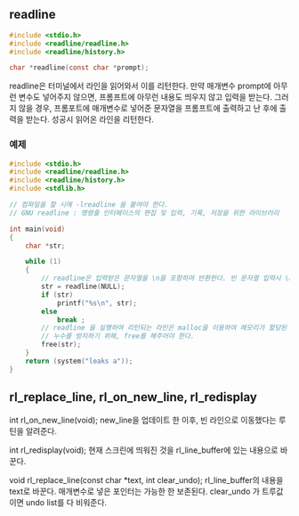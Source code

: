 ## readline

```c
#include <stdio.h>
#include <readline/readline.h>
#include <readline/history.h>

char *readline(const char *prompt);
```

readline은 터미널에서 라인을 읽어와서 이를 리턴한다. 만약 매개변수 prompt에 아무런 변수도 넣어주지 않으면, 프롬프트에 아무런 내용도 띄우지 않고 입력을 받는다. 그러지 않을 경우, 프롬포트에 매개변수로 넣어준 문자열을 프롬프트에 출력하고 난 후에 출력을 받는다. 성공시 읽어온 라인을 리턴한다.

### 예제

```c
#include <stdio.h>
#include <readline/readline.h>
#include <readline/history.h>
#include <stdlib.h>

// 컴파일을 할 시에 -lreadline 을 붙여야 한다.
// GNU readline : 명령줄 인터페이스의 편집 및 입력, 기록, 저장을 위한 라이브러리

int main(void)
{
	char *str;

	while (1)
	{
		// readline은 입력받은 문자열을 \n을 포함하여 반환한다. 빈 문자열 입력시 \n을 반환함.
		str = readline(NULL);
		if (str)
			printf("%s\n", str);
		else
			break ;
		// readline 을 실행하여 리턴되는 라인은 malloc을 이용하여 메모리가 할당된 상태로 리턴된다.
		// 누수를 방지하기 위해, free를 해주어야 한다.
		free(str);
	}
	return (system("leaks a"));
}
```

## rl_replace_line, rl_on_new_line, rl_redisplay

int	rl_on_new_line(void);
new_line을 업데이트 한 이후, 빈 라인으로 이동했다는 루틴을 알려준다.

int rl_redisplay(void);
현재 스크린에 띄워진 것을 rl_line_buffer에 있는 내용으로 바꾼다.

void rl_replace_line(const char *text, int clear_undo);
rl_line_buffer의 내용을 text로 바꾼다. 매개변수로 넣은 포인터는 가능한 한 보존된다.
clear_undo 가 트루값이면 undo list를 다 비워준다.
